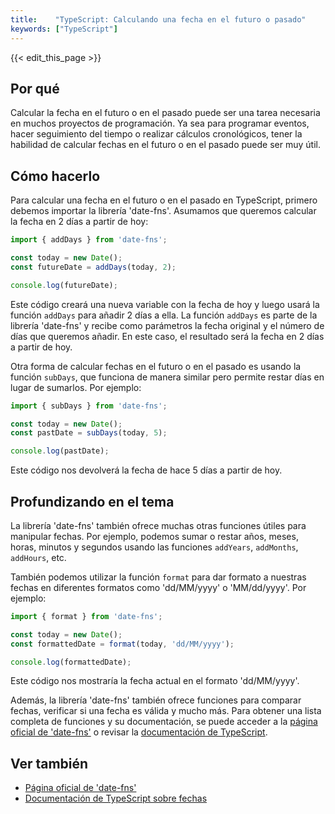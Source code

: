 ```yaml
---
title:    "TypeScript: Calculando una fecha en el futuro o pasado"
keywords: ["TypeScript"]
---
```


{{< edit_this_page >}}

## Por qué

Calcular la fecha en el futuro o en el pasado puede ser una tarea necesaria en muchos proyectos de programación. Ya sea para programar eventos, hacer seguimiento del tiempo o realizar cálculos cronológicos, tener la habilidad de calcular fechas en el futuro o en el pasado puede ser muy útil.

## Cómo hacerlo

Para calcular una fecha en el futuro o en el pasado en TypeScript, primero debemos importar la librería 'date-fns'. Asumamos que queremos calcular la fecha en 2 días a partir de hoy:

```TypeScript
import { addDays } from 'date-fns';

const today = new Date();
const futureDate = addDays(today, 2);

console.log(futureDate);
```

Este código creará una nueva variable con la fecha de hoy y luego usará la función `addDays` para añadir 2 días a ella. La función `addDays` es parte de la librería 'date-fns' y recibe como parámetros la fecha original y el número de días que queremos añadir. En este caso, el resultado será la fecha en 2 días a partir de hoy.

Otra forma de calcular fechas en el futuro o en el pasado es usando la función `subDays`, que funciona de manera similar pero permite restar días en lugar de sumarlos. Por ejemplo:

```TypeScript
import { subDays } from 'date-fns';

const today = new Date();
const pastDate = subDays(today, 5);

console.log(pastDate);
```

Este código nos devolverá la fecha de hace 5 días a partir de hoy.

## Profundizando en el tema

La librería 'date-fns' también ofrece muchas otras funciones útiles para manipular fechas. Por ejemplo, podemos sumar o restar años, meses, horas, minutos y segundos usando las funciones `addYears`, `addMonths`, `addHours`, etc.

También podemos utilizar la función `format` para dar formato a nuestras fechas en diferentes formatos como 'dd/MM/yyyy' o 'MM/dd/yyyy'. Por ejemplo:

```TypeScript
import { format } from 'date-fns';

const today = new Date();
const formattedDate = format(today, 'dd/MM/yyyy');

console.log(formattedDate);
```

Este código nos mostraría la fecha actual en el formato 'dd/MM/yyyy'.

Además, la librería 'date-fns' también ofrece funciones para comparar fechas, verificar si una fecha es válida y mucho más. Para obtener una lista completa de funciones y su documentación, se puede acceder a la [página oficial de 'date-fns'](https://date-fns.org/) o revisar la [documentación de TypeScript](https://www.typescriptlang.org/docs/handbook/basic-types.html#date).

## Ver también

- [Página oficial de 'date-fns'](https://date-fns.org/)
- [Documentación de TypeScript sobre fechas](https://www.typescriptlang.org/docs/handbook/basic-types.html#date)